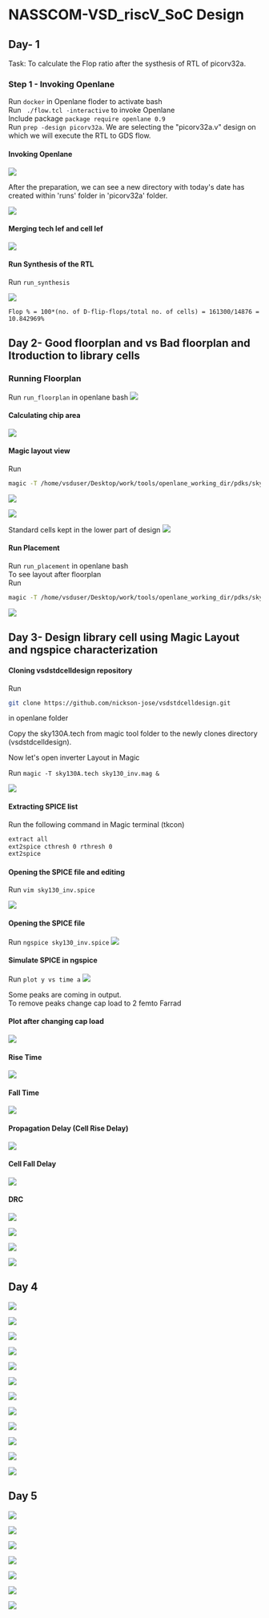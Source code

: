 
# NASSCOM-VSD_riscV_SoC Design

## Day- 1
Task: To calculate the Flop ratio after the systhesis of RTL of picorv32a.


### Step 1 - Invoking Openlane
Run `docker` in Openlane floder to activate bash\
Run ` ./flow.tcl -interactive` to invoke Openlane\
Include package `package require openlane 0.9`\
Run `prep -design picorv32a`. We are selecting the "picorv32a.v" design on which we will execute the RTL to GDS flow.

#### Invoking Openlane


![](https://github.com/siliconmanipulator/VSD_riscV/blob/main/day_1/1%20invoking%20openlane.png)

After the preparation, we can see a new directory with today's date has created within 'runs' folder in 'picorv32a' folder.

![](https://github.com/siliconmanipulator/VSD_riscV/blob/main/day_1/2%20design%20setup.png)

#### Merging tech lef and cell lef

![](https://github.com/siliconmanipulator/VSD_riscV/blob/main/day_1/3%20merging%20of%20tech%20lef%20and%20cell%20lef.png)

#### Run Synthesis of the RTL
Run `run_synthesis`

![](https://github.com/siliconmanipulator/VSD_riscV/blob/main/day_1/4%20flop%20ratio.png)

` Flop % = 100*(no. of D-flip-flops/total no. of cells)
= 161300/14876 = 10.842969% `



## Day 2- Good floorplan and vs Bad floorplan and Itroduction to library cells

### Running Floorplan
Run `run_floorplan` in openlane bash
![](https://github.com/siliconmanipulator/VSD_riscV/blob/main/day_2/2%20Review%20Floorplan%20in%20Magic.png)

#### Calculating chip area
![](https://github.com/siliconmanipulator/VSD_riscV/blob/main/day_2/1%20die%20area.png)

#### Magic layout view
Run 
```bash
magic -T /home/vsduser/Desktop/work/tools/openlane_working_dir/pdks/sky130A/libs.tech/magic/sky130A.tech lef read ../../tmp/merged.lef def read picorv32a.floorplan.def &
```
![](https://github.com/siliconmanipulator/VSD_riscV/blob/main/day_2/2%20Review%20Floorplan%20in%20Magic.png)

![](https://github.com/siliconmanipulator/VSD_riscV/blob/main/day_2/3%20Instruction%20for%20using%20Magic.png)

Standard cells kept in the lower part of design
![](https://github.com/siliconmanipulator/VSD_riscV/blob/main/day_2/4%20Standard%20cells%20kept%20in%20the%20lower%20part%20of%20design.png)

#### Run Placement

Run `run_placement` in openlane bash\
To see layout after floorplan\
Run

```bash
magic -T /home/vsduser/Desktop/work/tools/openlane_working_dir/pdks/sky130A/libs.tech/magic/sky130A.tech lef read ../../tmp/merged.lef def read picorv32a.placement.def &
```
![](https://github.com/siliconmanipulator/VSD_riscV/blob/main/day_2/5%20Placement%20in%20VLSI%20Design.png)




## Day 3- Design library cell using Magic Layout and ngspice characterization

#### Cloning vsdstdcelldesign repository
Run 
```bash
git clone https://github.com/nickson-jose/vsdstdcelldesign.git
``` 
in openlane folder

Copy the sky130A.tech from magic tool folder to the newly clones directory (vsdstdcelldesign).

Now let's open inverter Layout in Magic

Run `magic -T sky130A.tech sky130_inv.mag &`

![](https://github.com/siliconmanipulator/VSD_riscV/blob/main/day_3/1.png)

#### Extracting SPICE list
Run the following command in Magic terminal (tkcon)
```bash
extract all
ext2spice cthresh 0 rthresh 0
ext2spice
```
#### Opening the SPICE file and editing

Run `vim sky130_inv.spice`

![](https://github.com/siliconmanipulator/VSD_riscV/blob/main/day_3/2.png)

#### Opening the SPICE file
Run `ngspice sky130_inv.spice` 
![](https://github.com/siliconmanipulator/VSD_riscV/blob/main/day_3/3.png)

#### Simulate SPICE in ngspice

Run `plot y vs time a`
![](https://github.com/siliconmanipulator/VSD_riscV/blob/main/day_3/4%20b4%20changing%20cap%20cap%20.2f.png)

Some peaks are coming in output.\
To remove peaks change cap load to 2 femto Farrad

#### Plot after changing cap load
![](https://github.com/siliconmanipulator/VSD_riscV/blob/main/day_3/5%20changing%20cap%202fF.png)

#### Rise Time

![](https://github.com/siliconmanipulator/VSD_riscV/blob/main/day_3/7.%2050_%20of%203.3.png)

#### Fall Time
![](https://github.com/siliconmanipulator/VSD_riscV/blob/main/day_3/8.%20fall%20time%20calc.png)

#### Propagation Delay (Cell Rise Delay)
![](https://github.com/siliconmanipulator/VSD_riscV/blob/main/day_3/9%20cell%20rise%20delay%20tpd%2050_%20change.png)

#### Cell Fall Delay
![](https://github.com/siliconmanipulator/VSD_riscV/blob/main/day_3/10%20cell%20fall%20delay.png)

#### DRC

![](https://github.com/siliconmanipulator/VSD_riscV/blob/main/day_3/Screenshot%202024-07-21%20205001.png)

![](https://github.com/siliconmanipulator/VSD_riscV/blob/main/day_3/Screenshot%202024-07-21%20205201.png)

![](https://github.com/siliconmanipulator/VSD_riscV/blob/main/day_3/Screenshot%202024-07-21%20205220.png)

![](https://github.com/siliconmanipulator/VSD_riscV/blob/main/day_3/Screenshot%202024-07-21%20211053.png)


## Day 4

![](https://github.com/siliconmanipulator/VSD_riscV/blob/main/day_4/1.png)

![](https://github.com/siliconmanipulator/VSD_riscV/blob/main/day_4/2.png)

![](https://github.com/siliconmanipulator/VSD_riscV/blob/main/day_4/3.png)

![](https://github.com/siliconmanipulator/VSD_riscV/blob/main/day_4/4.png)

![](https://github.com/siliconmanipulator/VSD_riscV/blob/main/day_4/5.png)

![](https://github.com/siliconmanipulator/VSD_riscV/blob/main/day_4/6.png)

![](https://github.com/siliconmanipulator/VSD_riscV/blob/main/day_4/7.png)

![](https://github.com/siliconmanipulator/VSD_riscV/blob/main/day_4/8.png)

![](https://github.com/siliconmanipulator/VSD_riscV/blob/main/day_4/9.png)

![](https://github.com/siliconmanipulator/VSD_riscV/blob/main/day_4/10.png)

![](https://github.com/siliconmanipulator/VSD_riscV/blob/main/day_4/11.png)

![](https://github.com/siliconmanipulator/VSD_riscV/blob/main/day_4/12.png)




## Day 5

![](https://github.com/siliconmanipulator/VSD_riscV/blob/main/day_5/1.png)

![](https://github.com/siliconmanipulator/VSD_riscV/blob/main/day_5/2.png)

![](https://github.com/siliconmanipulator/VSD_riscV/blob/main/day_5/3.png)

![](https://github.com/siliconmanipulator/VSD_riscV/blob/main/day_5/4.png)

![](https://github.com/siliconmanipulator/VSD_riscV/blob/main/day_5/5.png)

![](https://github.com/siliconmanipulator/VSD_riscV/blob/main/day_5/6.png)

![](https://github.com/siliconmanipulator/VSD_riscV/blob/main/day_5/7.png)

